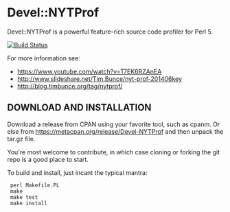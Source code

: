 # Devel::NYTProf

Devel::NYTProf is a powerful feature-rich source code profiler for Perl 5.

[![Build Status](https://secure.travis-ci.org/timbunce/devel-nytprof.png)](http://travis-ci.org/timbunce/devel-nytprof)

For more information see:

* https://www.youtube.com/watch?v=T7EK6RZAnEA
* http://www.slideshare.net/Tim.Bunce/nyt-prof-201406key
* http://blog.timbunce.org/tag/nytprof/

## DOWNLOAD AND INSTALLATION

Download a release from CPAN using your favorite tool, such as cpanm.  Or else
from https://metacpan.org/release/Devel-NYTProf and then unpack the tar.gz file.

You're most welcome to contribute, in which case cloning or forking the git
repo is a good place to start.

To build and install, just incant the typical mantra:

     perl Makefile.PL
     make
     make test
     make install

